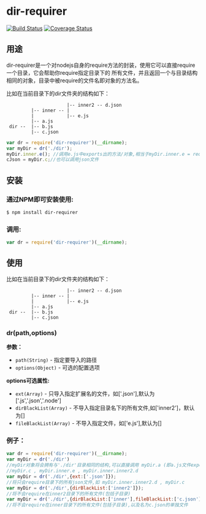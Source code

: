 # dir-requirer

[![Build Status](https://travis-ci.org/DavidCai1993/dir-requirer.svg?branch=master)](https://travis-ci.org/DavidCai1993/dir-requirer)
[![Coverage Status](https://coveralls.io/repos/DavidCai1993/dir-requirer/badge.svg)](https://coveralls.io/r/DavidCai1993/dir-requirer)

## 用途
dir-requirer是一个对nodejs自身的require方法的封装，使用它可以直接require一个目录，它会帮助你require指定目录下的
所有文件，并且返回一个与目录结构相同的对象，目录中被require的文件名即对象的方法名。

比如在当前目录下的dir文件夹的结构如下：

```
					  |-- inner2 -- d.json
		 |-- inner -- |
		 |            |-- e.js
		 |-- a.js
 dir --  |-- b.js
         |-- c.json
```	

```js
var dr = require('dir-requirer')(__dirname);
var myDir = dr('./dir');
myDir.inner.e(); //调用e.js中exports出的方法/对象,相当于myDir.inner.e = require('./dir/inner/e');
cJson = myDir.c;//也可以调用json文件
```

## 安装

### 通过NPM即可安装使用:

```bash
$ npm install dir-requirer
```

### 调用:

```js
var dr = require('dir-requirer')(__dirname);
```

## 使用

比如在当前目录下的dir文件夹的结构如下：

```
					  |-- inner2 -- d.json
		 |-- inner -- |
		 |            |-- e.js
		 |-- a.js
 dir --  |-- b.js
         |-- c.json
```	

### dr(path,options)

__参数：__

* `path(String)` - 指定要导入的路径
* `options(Object)` - 可选的配置选项

__options可选属性:__

* `ext(Array)` - 只导入指定扩展名的文件，如['.json'],默认为['.js','.json','.node'] 
* `dirBlackList(Array)` - 不导入指定目录名下的所有文件,如['inner2']，默认为[]
* `fileBlackList(Array)` - 不导入指定文件，如['e.js'],默认为[]

### 例子：

```js
var dr = require('dir-requirer')(__dirname);
var myDir = dr('./dir')
//myDir对象将会拥有与'./dir'目录相同的结构,可以直接调用 myDir.a (即a.js文件exports出的对象/方法) , 
//myDir.c , myDir.inner.e , myDir.inner.inner2.d 
var myDir = dr('./dir',{ext:['.json']});
//将只会require目录下的所有json文件,如 myDir.inner.inner2.d , myDir.c 
var myDir = dr('./dir',{dirBlackList:['inner2']});
//将不会require在inner2目录下的所有文件(包括子目录)
var myDir = dr('./dir',{dirBlackList:['inner'],fileBlackList:['c.json']});
//将不会require在inner目录下的所有文件(包括子目录),以及名为c.json的单独文件
```







